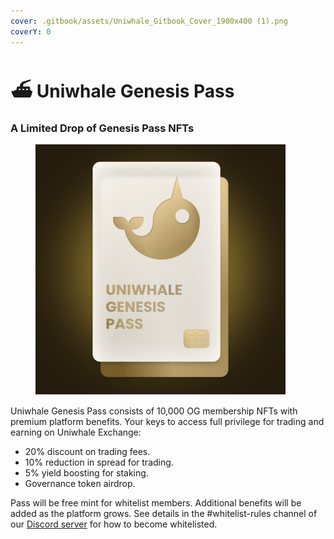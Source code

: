 ```yaml
---
cover: .gitbook/assets/Uniwhale_Gitbook_Cover_1900x400 (1).png
coverY: 0
---
```


# ⛴ Uniwhale Genesis Pass

### **A Limited Drop of Genesis Pass NFTs**

<figure><img src=".gitbook/assets/UNIWHALE_GENESIS_PASS_Golden.png" alt=""><figcaption></figcaption></figure>

Uniwhale Genesis Pass consists of 10,000 OG membership NFTs with premium platform benefits. Your keys to access full privilege for trading and earning on Uniwhale Exchange:

* 20% discount on trading fees.
* 10% reduction in spread for trading.
* 5% yield boosting for staking.
* Governance token airdrop.

Pass will be free mint for whitelist members. Additional benefits will be added as the platform grows. See details in the #whitelist-rules channel of our [Discord server](http://discord.gg/Uniwhale) for how to become whitelisted.
